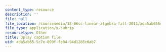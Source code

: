 ```yaml
---
content_type: resource
description: ''
file: null
file_location: /coursemedia/18-06sc-linear-algebra-fall-2011/ada5ab655c7e899ffe0494d1285c6ab7_srxexLishgY.srt
file_type: application/x-subrip
resourcetype: Other
title: 3play caption file
uid: ada5ab65-5c7e-899f-fe04-94d1285c6ab7
---
```

